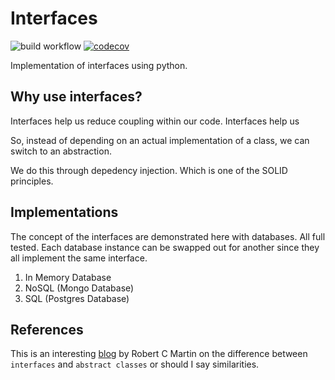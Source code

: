 # Interfaces
![build workflow](https://github.com/conradmugabe/interfaces/actions/workflows/testing.yml/badge.svg)
[![codecov](https://codecov.io/github/conradmugabe/interfaces/branch/main/graph/badge.svg?token=5F3GTE485A)](https://codecov.io/github/conradmugabe/interfaces)

Implementation of interfaces using python.

## Why use interfaces?

Interfaces help us reduce coupling within our code. Interfaces help us

So, instead of depending on an actual implementation of a class, we can switch to an abstraction.

We do this through depedency injection. Which is one of the SOLID principles.

## Implementations

The concept of the interfaces are demonstrated here with databases. All full tested. Each database instance can be swapped out for another since they all implement the same interface.

1. In Memory Database
1. NoSQL (Mongo Database)
1. SQL (Postgres Database)

## References

This is an interesting [blog](https://blog.cleancoder.com/uncle-bob/2015/01/08/InterfaceConsideredHarmful.html) by Robert C Martin on the difference between `interfaces` and `abstract classes` or should I say similarities.